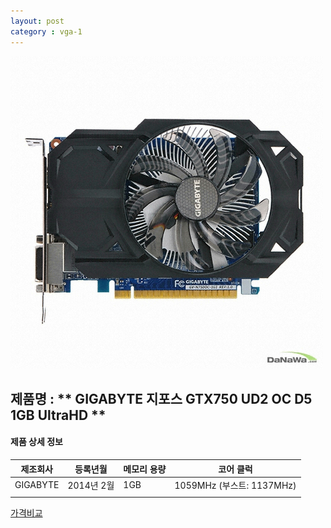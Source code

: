 ```yaml
---
layout: post
category : vga-1
---
```


![alt text](https://github.com/kutchoiwjun92/kutchoiwjun92.github.com/blob/master/image/vga-1.jpg?raw=true)

## 제품명 : ** GIGABYTE 지포스 GTX750 UD2 OC D5 1GB UltraHD  **

#### 제품 상세 정보


제조회사  |  등록년월  |  메모리 용량  |  코어 클럭  
--------- | ---------- | ------------- | --------------------------
 GIGABYTE | 2014년 2월 |      1GB      | 1059MHz (부스트: 1137MHz)              
|||


[가격비교](http://prod.danawa.com/info/?pcode=2469308&cate=112753)

